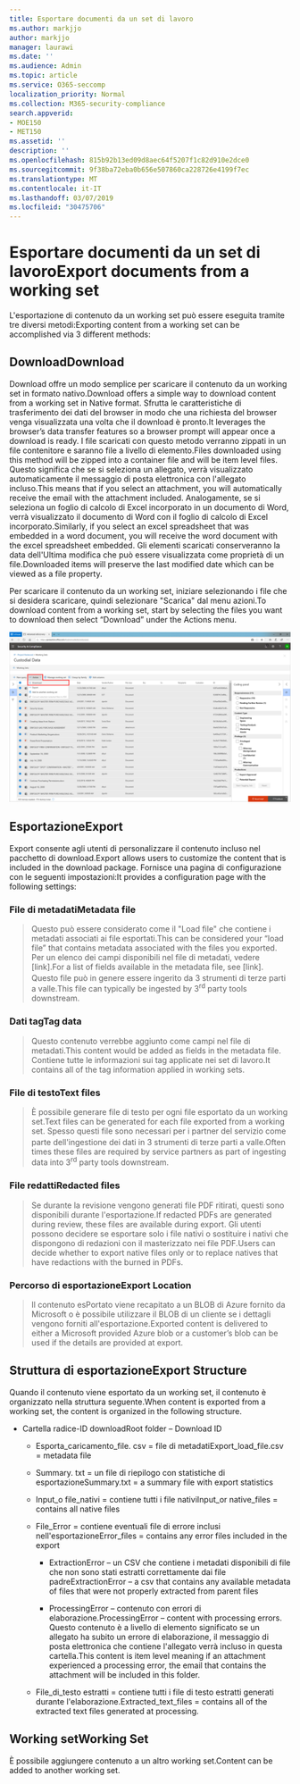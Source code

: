 ```yaml
---
title: Esportare documenti da un set di lavoro
ms.author: markjjo
author: markjjo
manager: laurawi
ms.date: ''
ms.audience: Admin
ms.topic: article
ms.service: O365-seccomp
localization_priority: Normal
ms.collection: M365-security-compliance
search.appverid:
- MOE150
- MET150
ms.assetid: ''
description: ''
ms.openlocfilehash: 815b92b13ed09d8aec64f5207f1c82d910e2dce0
ms.sourcegitcommit: 9f38ba72eba0b656e507860ca228726e4199f7ec
ms.translationtype: MT
ms.contentlocale: it-IT
ms.lasthandoff: 03/07/2019
ms.locfileid: "30475706"
---
```

# <a name="export-documents-from-a-working-set"></a><span data-ttu-id="2ff4a-102">Esportare documenti da un set di lavoro</span><span class="sxs-lookup"><span data-stu-id="2ff4a-102">Export documents from a working set</span></span>

<span data-ttu-id="2ff4a-103">L'esportazione di contenuto da un working set può essere eseguita tramite tre diversi metodi:</span><span class="sxs-lookup"><span data-stu-id="2ff4a-103">Exporting content from a working set can be accomplished via 3 different methods:</span></span>

## <a name="download"></a><span data-ttu-id="2ff4a-104">Download</span><span class="sxs-lookup"><span data-stu-id="2ff4a-104">Download</span></span>

<span data-ttu-id="2ff4a-105">Download offre un modo semplice per scaricare il contenuto da un working set in formato nativo.</span><span class="sxs-lookup"><span data-stu-id="2ff4a-105">Download offers a simple way to download content from a working set in Native format.</span></span> <span data-ttu-id="2ff4a-106">Sfrutta le caratteristiche di trasferimento dei dati del browser in modo che una richiesta del browser venga visualizzata una volta che il download è pronto.</span><span class="sxs-lookup"><span data-stu-id="2ff4a-106">It leverages the browser’s data transfer features so a browser prompt will appear once a download is ready.</span></span> <span data-ttu-id="2ff4a-107">I file scaricati con questo metodo verranno zippati in un file contenitore e saranno file a livello di elemento.</span><span class="sxs-lookup"><span data-stu-id="2ff4a-107">Files downloaded using this method will be zipped into a container file and will be item level files.</span></span> <span data-ttu-id="2ff4a-108">Questo significa che se si seleziona un allegato, verrà visualizzato automaticamente il messaggio di posta elettronica con l'allegato incluso.</span><span class="sxs-lookup"><span data-stu-id="2ff4a-108">This means that if you select an attachment, you will automatically receive the email with the attachment included.</span></span> <span data-ttu-id="2ff4a-109">Analogamente, se si seleziona un foglio di calcolo di Excel incorporato in un documento di Word, verrà visualizzato il documento di Word con il foglio di calcolo di Excel incorporato.</span><span class="sxs-lookup"><span data-stu-id="2ff4a-109">Similarly, if you select an excel spreadsheet that was embedded in a word document, you will receive the word document with the excel spreadsheet embedded.</span></span> <span data-ttu-id="2ff4a-110">Gli elementi scaricati conserveranno la data dell'Ultima modifica che può essere visualizzata come proprietà di un file.</span><span class="sxs-lookup"><span data-stu-id="2ff4a-110">Downloaded items will preserve the last modified date which can be viewed as a file property.</span></span>

<span data-ttu-id="2ff4a-111">Per scaricare il contenuto da un working set, iniziare selezionando i file che si desidera scaricare, quindi selezionare "Scarica" dal menu azioni.</span><span class="sxs-lookup"><span data-stu-id="2ff4a-111">To download content from a working set, start by selecting the files you want to download then select “Download” under the Actions menu.</span></span>

![Schermata di una descrizione del computer generata automaticamente](../media/eDiscoDownload.png)

## <a name="export"></a><span data-ttu-id="2ff4a-113">Esportazione</span><span class="sxs-lookup"><span data-stu-id="2ff4a-113">Export</span></span>

<span data-ttu-id="2ff4a-114">Export consente agli utenti di personalizzare il contenuto incluso nel pacchetto di download.</span><span class="sxs-lookup"><span data-stu-id="2ff4a-114">Export allows users to customize the content that is included in the download package.</span></span> <span data-ttu-id="2ff4a-115">Fornisce una pagina di configurazione con le seguenti impostazioni:</span><span class="sxs-lookup"><span data-stu-id="2ff4a-115">It provides a configuration page with the following settings:</span></span>

### <a name="metadata-file"></a><span data-ttu-id="2ff4a-116">File di metadati</span><span class="sxs-lookup"><span data-stu-id="2ff4a-116">Metadata file</span></span>

> <span data-ttu-id="2ff4a-117">Questo può essere considerato come il "Load file" che contiene i metadati associati ai file esportati.</span><span class="sxs-lookup"><span data-stu-id="2ff4a-117">This can be considered your “load file” that contains metadata associated with the files you exported.</span></span> <span data-ttu-id="2ff4a-118">Per un elenco dei campi disponibili nel file di metadati, vedere \[link\].</span><span class="sxs-lookup"><span data-stu-id="2ff4a-118">For a list of fields available in the metadata file, see \[link\].</span></span> <span data-ttu-id="2ff4a-119">Questo file può in genere essere ingerito da<sup></sup> 3 strumenti di terze parti a valle.</span><span class="sxs-lookup"><span data-stu-id="2ff4a-119">This file can typically be ingested by 3<sup>rd</sup> party tools downstream.</span></span>

### <a name="tag-data"></a><span data-ttu-id="2ff4a-120">Dati tag</span><span class="sxs-lookup"><span data-stu-id="2ff4a-120">Tag data</span></span>

> <span data-ttu-id="2ff4a-121">Questo contenuto verrebbe aggiunto come campi nel file di metadati.</span><span class="sxs-lookup"><span data-stu-id="2ff4a-121">This content would be added as fields in the metadata file.</span></span> <span data-ttu-id="2ff4a-122">Contiene tutte le informazioni sui tag applicate nei set di lavoro.</span><span class="sxs-lookup"><span data-stu-id="2ff4a-122">It contains all of the tag information applied in working sets.</span></span>

### <a name="text-files"></a><span data-ttu-id="2ff4a-123">File di testo</span><span class="sxs-lookup"><span data-stu-id="2ff4a-123">Text files</span></span>

> <span data-ttu-id="2ff4a-124">È possibile generare file di testo per ogni file esportato da un working set.</span><span class="sxs-lookup"><span data-stu-id="2ff4a-124">Text files can be generated for each file exported from a working set.</span></span> <span data-ttu-id="2ff4a-125">Spesso questi file sono necessari per i partner del servizio come parte dell'ingestione dei dati<sup></sup> in 3 strumenti di terze parti a valle.</span><span class="sxs-lookup"><span data-stu-id="2ff4a-125">Often times these files are required by service partners as part of ingesting data into 3<sup>rd</sup> party tools downstream.</span></span>

### <a name="redacted-files"></a><span data-ttu-id="2ff4a-126">File redatti</span><span class="sxs-lookup"><span data-stu-id="2ff4a-126">Redacted files</span></span>

> <span data-ttu-id="2ff4a-127">Se durante la revisione vengono generati file PDF ritirati, questi sono disponibili durante l'esportazione.</span><span class="sxs-lookup"><span data-stu-id="2ff4a-127">If redacted PDFs are generated during review, these files are available during export.</span></span> <span data-ttu-id="2ff4a-128">Gli utenti possono decidere se esportare solo i file nativi o sostituire i nativi che dispongono di redazioni con il masterizzato nei file PDF.</span><span class="sxs-lookup"><span data-stu-id="2ff4a-128">Users can decide whether to export native files only or to replace natives that have redactions with the burned in PDFs.</span></span>

### <a name="export-location"></a><span data-ttu-id="2ff4a-129">Percorso di esportazione</span><span class="sxs-lookup"><span data-stu-id="2ff4a-129">Export Location</span></span>

> <span data-ttu-id="2ff4a-130">Il contenuto esPortato viene recapitato a un BLOB di Azure fornito da Microsoft o è possibile utilizzare il BLOB di un cliente se i dettagli vengono forniti all'esportazione.</span><span class="sxs-lookup"><span data-stu-id="2ff4a-130">Exported content is delivered to either a Microsoft provided Azure blob or a customer’s blob can be used if the details are provided at export.</span></span>

## <a name="export-structure"></a><span data-ttu-id="2ff4a-131">Struttura di esportazione</span><span class="sxs-lookup"><span data-stu-id="2ff4a-131">Export Structure</span></span>

<span data-ttu-id="2ff4a-132">Quando il contenuto viene esportato da un working set, il contenuto è organizzato nella struttura seguente.</span><span class="sxs-lookup"><span data-stu-id="2ff4a-132">When content is exported from a working set, the content is organized in the following structure.</span></span>

  - <span data-ttu-id="2ff4a-133">Cartella radice-ID download</span><span class="sxs-lookup"><span data-stu-id="2ff4a-133">Root folder – Download ID</span></span>
    
      - <span data-ttu-id="2ff4a-134">Esporta\_caricamento\_file. csv = file di metadati</span><span class="sxs-lookup"><span data-stu-id="2ff4a-134">Export\_load\_file.csv = metadata file</span></span>
    
      - <span data-ttu-id="2ff4a-135">Summary. txt = un file di riepilogo con statistiche di esportazione</span><span class="sxs-lookup"><span data-stu-id="2ff4a-135">Summary.txt = a summary file with export statistics</span></span>
    
      - <span data-ttu-id="2ff4a-136">Input\_o file\_nativi = contiene tutti i file nativi</span><span class="sxs-lookup"><span data-stu-id="2ff4a-136">Input\_or native\_files = contains all native files</span></span>
    
      - <span data-ttu-id="2ff4a-137">File\_Error = contiene eventuali file di errore inclusi nell'esportazione</span><span class="sxs-lookup"><span data-stu-id="2ff4a-137">Error\_files = contains any error files included in the export</span></span>
        
          - <span data-ttu-id="2ff4a-138">ExtractionError – un CSV che contiene i metadati disponibili di file che non sono stati estratti correttamente dai file padre</span><span class="sxs-lookup"><span data-stu-id="2ff4a-138">ExtractionError – a csv that contains any available metadata of files that were not properly extracted from parent files</span></span>
        
          - <span data-ttu-id="2ff4a-139">ProcessingError – contenuto con errori di elaborazione.</span><span class="sxs-lookup"><span data-stu-id="2ff4a-139">ProcessingError – content with processing errors.</span></span> <span data-ttu-id="2ff4a-140">Questo contenuto è a livello di elemento significato se un allegato ha subito un errore di elaborazione, il messaggio di posta elettronica che contiene l'allegato verrà incluso in questa cartella.</span><span class="sxs-lookup"><span data-stu-id="2ff4a-140">This content is item level meaning if an attachment experienced a processing error, the email that contains the attachment will be included in this folder.</span></span>
    
      - <span data-ttu-id="2ff4a-141">File\_di\_testo estratti = contiene tutti i file di testo estratti generati durante l'elaborazione.</span><span class="sxs-lookup"><span data-stu-id="2ff4a-141">Extracted\_text\_files = contains all of the extracted text files generated at processing.</span></span>

## <a name="working-set"></a><span data-ttu-id="2ff4a-142">Working set</span><span class="sxs-lookup"><span data-stu-id="2ff4a-142">Working Set</span></span>

<span data-ttu-id="2ff4a-143">È possibile aggiungere contenuto a un altro working set.</span><span class="sxs-lookup"><span data-stu-id="2ff4a-143">Content can be added to another working set.</span></span>